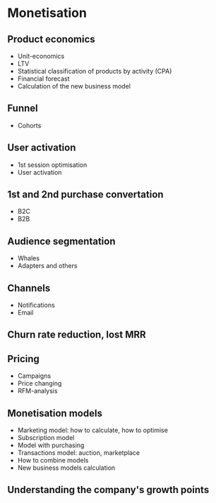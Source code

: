 # Monetisation

## Product economics

- Unit-economics
- LTV
- Statistical classification of products by activity (CPA)
- Financial forecast
- Calculation of the new business model

## Funnel

- Cohorts

## User activation

- 1st session optimisation
- User activation

## 1st and 2nd purchase convertation

- B2C
- B2B

## Audience segmentation

- Whales
- Adapters and others

## Channels

- Notifications
- Email

## Churn rate reduction, lost MRR

## Pricing

- Campaigns
- Price changing
- RFM-analysis

## Monetisation models

- Marketing model: how to calculate, how to optimise
- Subscription model
- Model with purchasing
- Transactions model: auction, marketplace
- How to combine models
- New business models calculation

## Understanding the company's growth points
